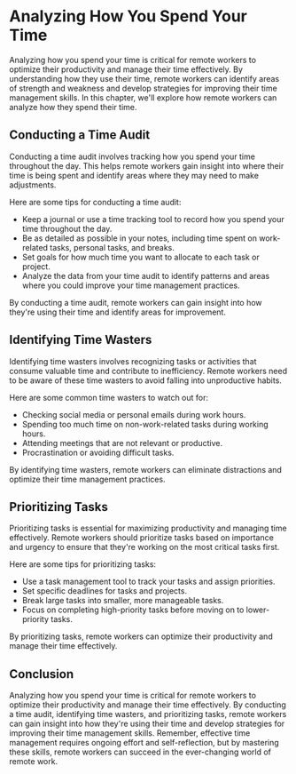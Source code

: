 Analyzing How You Spend Your Time
===================================================================================

Analyzing how you spend your time is critical for remote workers to optimize their productivity and manage their time effectively. By understanding how they use their time, remote workers can identify areas of strength and weakness and develop strategies for improving their time management skills. In this chapter, we'll explore how remote workers can analyze how they spend their time.

Conducting a Time Audit
-----------------------

Conducting a time audit involves tracking how you spend your time throughout the day. This helps remote workers gain insight into where their time is being spent and identify areas where they may need to make adjustments.

Here are some tips for conducting a time audit:

- Keep a journal or use a time tracking tool to record how you spend your time throughout the day.
- Be as detailed as possible in your notes, including time spent on work-related tasks, personal tasks, and breaks.
- Set goals for how much time you want to allocate to each task or project.
- Analyze the data from your time audit to identify patterns and areas where you could improve your time management practices.

By conducting a time audit, remote workers can gain insight into how they're using their time and identify areas for improvement.

Identifying Time Wasters
------------------------

Identifying time wasters involves recognizing tasks or activities that consume valuable time and contribute to inefficiency. Remote workers need to be aware of these time wasters to avoid falling into unproductive habits.

Here are some common time wasters to watch out for:

- Checking social media or personal emails during work hours.
- Spending too much time on non-work-related tasks during working hours.
- Attending meetings that are not relevant or productive.
- Procrastination or avoiding difficult tasks.

By identifying time wasters, remote workers can eliminate distractions and optimize their time management practices.

Prioritizing Tasks
------------------

Prioritizing tasks is essential for maximizing productivity and managing time effectively. Remote workers should prioritize tasks based on importance and urgency to ensure that they're working on the most critical tasks first.

Here are some tips for prioritizing tasks:

- Use a task management tool to track your tasks and assign priorities.
- Set specific deadlines for tasks and projects.
- Break large tasks into smaller, more manageable tasks.
- Focus on completing high-priority tasks before moving on to lower-priority tasks.

By prioritizing tasks, remote workers can optimize their productivity and manage their time effectively.

Conclusion
----------

Analyzing how you spend your time is critical for remote workers to optimize their productivity and manage their time effectively. By conducting a time audit, identifying time wasters, and prioritizing tasks, remote workers can gain insight into how they're using their time and develop strategies for improving their time management skills. Remember, effective time management requires ongoing effort and self-reflection, but by mastering these skills, remote workers can succeed in the ever-changing world of remote work.

